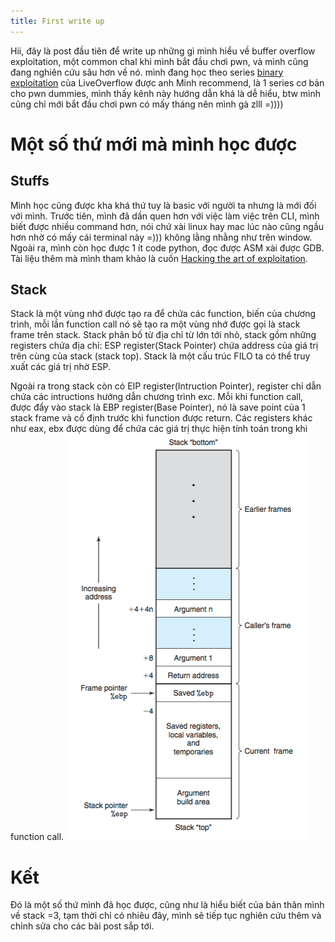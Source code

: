```yaml
---
title: First write up 
---
```



Hii, đây là post đầu tiên để write up những gì mình hiểu về buffer overflow exploitation, một common chal khi mình bắt đầu chơi pwn, và mình cũng đang nghiên cứu sâu hơn về nó. mình đang học theo series [binary exploitation](https://www.youtube.com/watch?v=iyAyN3GFM7A&list=PLhixgUqwRTjxglIswKp9mpkfPNfHkzyeN) của LiveOverflow được anh Minh recommend, là 1 series cơ bản cho pwn dummies, mình thấy kênh này hướng dẫn khá là dễ hiểu, btw mình cũng chỉ mới bắt đầu chơi pwn có mấy tháng nên mình gà zlll =))))

  
# Một số thứ mới mà mình học được
## Stuffs
  
Mình học cũng được kha khá thứ tuy là basic với người ta nhưng là mới đối với mình. Trước tiên, mình đã dần quen hơn với việc làm       việc trên CLI, mình biết được nhiều command hơn, nói chứ xài linux hay mac lúc nào cũng ngầu hơn nhờ có mấy cái terminal này =)))         không lằng nhằng như trên window. Ngoài ra, mình còn học được 1 ít code python, đọc được ASM xài được GDB. Tài liệu thêm mà mình           tham khảo là cuốn [Hacking the art of exploitation](https://github.com/leedinh/CyberSec/blob/master/Hacking-%20The%20Art%20of%20Exploitation%20(2nd%20ed.%202008)%20-%20Erickson.pdf).

## Stack

Stack là một vùng nhớ được tạo ra để chứa các function, biến của chương trình, mỗi lần function call nó sẽ tạo ra một vùng nhớ được gọi là stack frame trên stack.
Stack phân bố từ địa chỉ từ lớn tới nhỏ, stack gồm những registers chứa địa chỉ: ESP register(Stack Pointer) chứa address của giá trị trên cùng của stack (stack top). Stack là một cấu trúc FILO ta có thể truy xuất các giá trị nhờ ESP.

Ngoài ra trong stack còn có EIP register(Intruction Pointer), register chỉ dẫn chứa các intructions hướng dẫn chương trình exc. Mỗi khi function call, được đẩy vào stack là EBP register(Base Pointer), nó là save point của 1 stack frame và cố định trước khi function được return. Các registers khác như eax, ebx được dùng để chứa các giá trị thực hiện tính toán trong khi function call.
                        ![stack](img/stack.png)


# Kết
Đó là một số thứ mình đã học được, cũng như là hiểu biết của bản thân mình về stack =3, tạm thời chỉ có nhiêu đây, mình sẽ tiếp tục nghiên cứu thêm và chỉnh sửa cho các bài post sắp tới.



